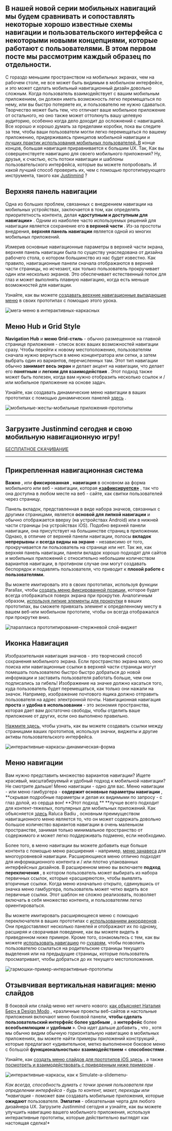 ## В нашей новой серии мобильных навигаций мы будем сравнивать и сопоставлять некоторые хорошо известные схемы навигации и пользовательского интерфейса с некоторыми новыми концепциями, которые работают с пользователями. В этом первом посте мы рассмотрим каждый образец по отдельности.

С гораздо меньшим пространством на мобильных экранах, чем на рабочем столе, не все может быть видимым в мобильном интерфейсе, и это может сделать мобильный навигационный дизайн довольно сложным. Когда пользователь взаимодействует с вашим мобильным приложением, он должен иметь возможность легко перемещаться по нему, или вы быстро потеряете их, и пользователю не нужно сдаваться. Творчество может быть тем, что отличает ваше мобильное приложение от остального, но оно также может оттолкнуть вашу целевую аудиторию, особенно когда дело доходит до осложнений с навигацией. Все хорошо и хорошо думать за пределами коробки, пока вы следите за тем, чтобы ваши пользователи могли легко перемещаться по вашему приложению, придерживаясь принципов мобильной навигации и  [лучших практик использования мобильных пользователей. В](https://www.justinmind.com/blog/best-practices-for-prototyping-mobile-user-experience)  конце концов, большая навигация приравнивается к большим UX. Так,  Как вы совершенствуете навигацию для своего мобильного приложения? Ну, друзья, к счастью, есть потоки навигации и шаблоны пользовательского интерфейса, которые вы можете попробовать. И какой лучший способ проверить их, чем с помощью прототипирующего инструмента, такого как [Justinmind](https://www.justinmind.com/) ?

## Верхняя панель навигации

Одна из больших проблем, связанных с внедрением навигации на мобильных устройствах, заключается в том, как определять приоритетность контента, делая **«доступным и доступным для навигации»** . Одним из наиболее часто используемых решений для навигации является сохранение его **в верхней части** . Из-за простоты внедрения, **верхняя панель навигации** является одной из многих мобильных приложений.

Измерив основные навигационные параметры в верхней части экрана, верхняя панель навигации была по существу унаследована от дизайна рабочего стола, о котором большинство из нас будет известно. Как правило, навигационные панели сначала отображаются в верхней части страницы, но исчезают, как только пользователь прокручивает один или несколько экранов. Это обеспечивает естественный поток для глаз и может выполнять плавную навигацию, когда есть меньше возможностей для навигации.

Узнайте, как вы можете [создавать верхние навигационные выпадающие меню](https://www.justinmind.com/support/how-to-design-custom-mega-menus-in-your-interactive-wireframes/) в своих прототипах с помощью этого урока.

![мега-меню в интерактивных-каркасных](https://diypm8fk7dlz0.cloudfront.net/blog/wp-content/uploads/2016/04/mega-menus-in-interactive-wireframes.gif)

## Меню Hub и Grid Style

**Navigation Hub** и **меню Grid-стиль** - обычно размещенное на главной странице приложения - список всех ваших возможностей навигации сразу. Чтобы перейти к новому местоположению, пользователям сначала нужно вернуться в меню концентратора или сетки, а затем выбрать один из вариантов, перечисленных там. Этот тип навигации обычно **занимает весь экран** и делает акцент на навигации, что делает его **понятным** и **легким для взаимодействия** . Этот подход также может быть полезен, когда вам нужно отобразить несколько ссылок и / или мобильное приложение на основе задач.

Узнайте, как создавать динамические меню навигации в ваших прототипах с помощью динамических панелей [здесь](https://www.justinmind.com/support/how-to-use-dynamic-panels-in-your-interactive-wireframes/) .

![мобильные-жесты-мобильные приложения-прототипы](https://diypm8fk7dlz0.cloudfront.net/blog/wp-content/uploads/2016/04/mobile-gestures-mobile-app-prototypes.gif)

------

## Загрузите Justinmind сегодня и свою мобильную навигационную игру!

[БЕСПЛАТНОЕ СКАЧИВАНИЕ](https://www.justinmind.com/usernote/signUp.action?blog)

------

## Прикрепленная навигационная система

**Важно** , или **фиксированная** , **навигация** в основном аа форма мобильного или веб - навигации, которая [**«зафиксируется»**](https://www.smashingmagazine.com/2012/09/sticky-menus-are-quicker-to-navigate/) ,  так что она доступна в любом месте на веб - сайте, как свитки пользователей через страницу.

Панель вкладок, представленная в виде набора значков, связанных с другими страницами, является **основой для липкой навигации** и обычно отображается вверху (на устройствах Android) или в нижней части страницы (на устройствах iOS). Подобно верхней панели навигации, она присутствует на большинстве страниц в приложении. Однако, в отличие от верхней панели навигации, полосы **вкладок непрерывны**  и **всегда видны на экране** - независимо от того, прокручивается ли пользователь на странице или нет. Так же, как верхняя панель навигации, панели вкладок хорошо подходят для сайтов и мобильных приложений с относительно небольшим количеством вариантов навигации, в противном случае они могут создавать беспорядок и подавлять пользователя, что приводит к **плохой работе с пользователями.**

Вы можете имитировать это в своих прототипах, используя функции Parallax, чтобы [создать меню фиксированной позиции,](https://www.justinmind.com/support/how-to-design-a-fixed-position-menu-in-your-wireframe/) которое будет всегда отображаться поверх экрана при прокрутке. Аналогичным образом, [используя липкие элементы для прокрутки](https://www.justinmind.com/support/how-to-prototype-sticky-elements-on-scroll/) в ваших прототипах, вы сможете привязать элемент к определенному месту в вашем веб-или мобильном прототипе, чтобы он всегда отображался при прокрутке вниз.

 

![параллакса прототипирования-стержневой слой-виджет](https://diypm8fk7dlz0.cloudfront.net/blog/wp-content/uploads/2016/04/parallax-prototyping-pinned-layer-widget.png)

## Иконка Навигация

Изобразительная навигация значков - это творческий способ сохранения мобильного экрана. Если пространство экрана мало, окно поиска или навигационные ссылки в верхней части страницы могут помешать пользователю быстро быстро добраться до новой информации и заставить пользователя работать больше, чем они подписались за гибель! Изображение на значке должно касаться того, куда пользователь будет перемещаться, как только они нажали на значок. Например, изображение почтового ящика должно отправить пользователя на адрес электронной почты. Навигационная навигация  **проста** и **удобна в использовании** - это экономия пространства, которая дает вам достаточно свободы, чтобы отделить ваше приложение от других, если оно выполнено правильно.

[Нажмите здесь,](https://www.justinmind.com/support/how-to-create-links-in-your-interactive-wireframes/) чтобы узнать, как вы можете создавать ссылки между страницами ваших прототипов, используя значки, виджеты и другие активы пользовательского интерфейса.

 

![интерактивные-каркасы-динамическая-форма](https://diypm8fk7dlz0.cloudfront.net/blog/wp-content/uploads/2016/04/interactive-wireframes-dynamic-forms.gif)

 

## Меню навигации

Вам нужно представить множество вариантов навигации? Ищете красивый, масштабируемый и удобный подход к мобильной навигации? Не смотрите дальше! Меню навигации - одно для вас. Меню навигации - или меню гамбургера - **содержит основные параметры навигации** , **скрывая подробные параметры и делая их видимыми по запросу - с глаз долой, из сердца вон! **Этот подход ** **лучше всего подходит для контент-тяжелых, популярных для мобильных приложений. Как объясняется [здесь](https://www.nngroup.com/articles/mobile-navigation-patterns/) Raluca Badiu , основным преимуществом навигационного меню является то, что он может содержать довольно большое количество вариантов навигации в очень маленьком пространстве, занимая только минимальное пространство от содержимого и может легко поддерживать подменю, если необходимо.

Более того, в меню навигации вы можете добавить еще больше контента с помощью меню расширения - например, [меню занавеса](https://medium.com/@supjoey/the-curtain-menu-redesigning-drop-down-navigation-for-mobile-bd63b555a3df#.oow387qrg) для многоуровневой навигации. Расширяющиеся меню отлично подходят для информационного контента и / или плотно упакованных интерфейсных дизайнов. В расширенном меню вы включаете **подход переключения** , в котором пользователь может выбирать из набора первичных ссылок, которые «расширяются», чтобы выявлять вторичные ссылки. Когда меню изначально открыто, сдвинувшись от значка меню гамбургера, пользователь может четко видеть все первичные ссылки. Этот шаблон не сложно реализовать, позволяет включать в себя множество контента, и пользователям легко ориентироваться.

Вы можете имитировать расширяющееся меню с помощью переключателя в ваших прототипах с [использованием аккордеонов](https://www.justinmind.com/support/how-to-design-accordions-in-your-interactive-wireframes/) . Они предоставляют несколько панелей и отображают их по одному, расширяя и сворачивая поведение, как вы можете видеть в приведенном ниже примере. Кроме того, ознакомьтесь с тем, как вы можете [использовать навигацию](https://www.justinmind.com/support/how-to-simulate-breadcrumb-navigation-in-your-interactive-wireframes/) по [сухарям,](https://www.justinmind.com/support/how-to-simulate-breadcrumb-navigation-in-your-interactive-wireframes/) чтобы позволить пользователю ссылаться на родительские страницы текущего выделения или на предыдущие страницы, которые пользователь просматривает, чтобы добраться до их текущего местоположения.

 

![гармошки-пример-интерактивные-прототипы](https://diypm8fk7dlz0.cloudfront.net/blog/wp-content/uploads/2016/04/accordions-example-interactive-prototypes.gif)

 

## Отзывчивая вертикальная навигация: меню слайдов

В боковой или слайд-меню нет ничего нового: [как объясняет Наталия Берч в Design Modo](http://designmodo.com/vertical-side-menu-mobile-apps/) , «различные проекты веб-сайтов и настольные приложения включают меню боковой панели, **чтобы сделать пользовательский интерфейс более удобным** , а **интерфейс** более **всеобъемлющим** и **удобным** ». Она идет дальше добавить , что , хотя мы обычно видим обычную горизонтальную навигацию в мобильных приложениях, вы можете найти примеры приложений конструкций , которые предлагают «удивительное, метко выполненное боковое меню с большой **функциональностью**и **взаимодействием** « **способностями** .

Узнайте, как [создать меню слайдов для прототипов iOS здесь](https://www.justinmind.com/support/how-to-create-a-slide-menu-in-your-ios-or-android-app-prototypes/) , а также [посмотреть и взаимодействовать с приведенным ниже примером](https://www.justinmind.com/usernote/tests/17386057/17386059/18181477/index.html#/screens/d12245cc-1680-458d-89dd-4f0d7fb22724) .

 

![интерактивные-каркасы, как к Simulate-а-slidemenu-](https://diypm8fk7dlz0.cloudfront.net/blog/wp-content/uploads/2016/04/interactive-wireframes-how-to-simulate-a-slidemenu-.gif)

 

*Как всегда, способность думать с точки зрения пользователя при определении интерфейса - будь то контент, макет, переходы или \**навигация** - поможет вам создавать мобильные приложения, которые **ожидают** пользователя. **Эмпатия** - обязательная черта для любого дизайнера UX. Загрузите Justinmind сегодня и узнайте, как вы можете улучшить навигацию вашего мобильного приложения, используя интерактивные прототипы, которые действительно выглядят как настоящая сделка!*